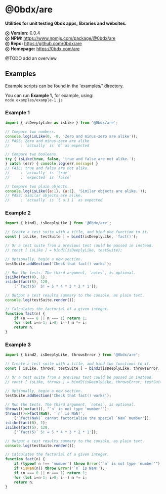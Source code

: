 # @0bdx/are

__Utilities for unit testing 0bdx apps, libraries and websites.__

⨂ __Version:__ 0.0.4  
⨂ __NPM:__ <https://www.npmjs.com/package/@0bdx/are>  
⨂ __Repo:__ <https://github.com/0bdx/are>  
⨂ __Homepage:__ <https://0bdx.com/are>

@TODO add an overview

## Examples

Example scripts can be found in the 'examples/' directory.

You can run __Example 1,__ for example, using:  
`node examples/example-1.js`

### Example 1

```js
import { isDeeplyLike as isLike } from '@0bdx/are';

// Compare two numbers.
console.log(isLike(0, -0, 'Zero and minus-zero are alike'));
// PASS: Zero and minus-zero are alike
//     : `actually` is `0` as expected

// Compare two booleans.
try { isLike(true, false, 'true and false are not alike.');
} catch (err) { console.log(err.message) }
// FAIL: true and false are not alike.
//     : `actually` is `true`
//     : `expected` is `false`

// Compare two plain objects.
console.log(isLike({a:1}, {a:1}, 'Similar objects are alike.'));
// PASS: Similar objects are alike.
//     : `actually` is `{ a:1 }` as expected
```

### Example 2

```js
import { bind1, isDeeplyLike } from '@0bdx/are';

// Create a test suite with a title, and bind one function to it.
const [ isLike, testSuite ] = bind1(isDeeplyLike, 'fact()');

// Or a test suite from a previous test could be passed in instead.
// const [ isLike ] = bind1(isDeeplyLike, testSuite);

// Optionally, begin a new section.
testSuite.addSection('Check that fact() works');

// Run the tests. The third argument, `notes`, is optional.
isLike(fact(0), 1);
isLike(fact(5), 120,
    ['`fact(5)` 5! = 5 * 4 * 3 * 2 * 1']);

// Output a test results summary to the console, as plain text.
console.log(testSuite.render());

// Calculates the factorial of a given integer.
function fact(n) {
    if (n === 0 || n === 1) return 1;
    for (let i=n-1; i>0; i--) n *= i;
    return n;
}
```

### Example 3

```js
import { bind2, isDeeplyLike, throwsError } from '@0bdx/are';

// Create a test suite with a title, and bind two functions to it.
const [ isLike, throws, testSuite ] = bind2(isDeeplyLike, throwsError, 'fact()');

// Or a test suite from a previous test could be passed in instead.
// const [ isLike, throws ] = bind2(isDeeplyLike, throwsError, testSuite);

// Optionally, begin a new section.
testSuite.addSection('Check that fact() works');

// Run the tests. The third argument, `notes`, is optional.
throws(()=>fact(), "`n` is not type 'number'");
throws(()=>fact(NaN), '`n` is NaN!',
    ['`fact(NaN)` cannot factorialise the special `NaN` number']);
isLike(fact(0), 1);
isLike(fact(5), 120,
    ['`fact(5)` 5! = 5 * 4 * 3 * 2 * 1']);

// Output a test results summary to the console, as plain text.
console.log(testSuite.render());

// Calculates the factorial of a given integer.
function fact(n) {
    if (typeof n !== 'number') throw Error("`n` is not type 'number'");
    if (isNaN(n)) throw Error('`n` is NaN!');
    if (n === 0 || n === 1) return 1;
    for (let i=n-1; i>0; i--) n *= i;
    return n;
}
```
